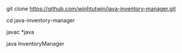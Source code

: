 git clone https://github.com/winhtutwin/java-inventory-manager.git
 
cd java-inventory-manager
 
javac *java
 
java InventoryManager
